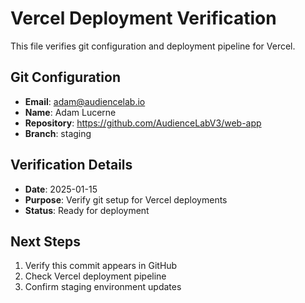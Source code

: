 # Vercel Deployment Verification

This file verifies git configuration and deployment pipeline for Vercel.

## Git Configuration
- **Email**: adam@audiencelab.io
- **Name**: Adam Lucerne
- **Repository**: https://github.com/AudienceLabV3/web-app
- **Branch**: staging

## Verification Details
- **Date**: 2025-01-15
- **Purpose**: Verify git setup for Vercel deployments
- **Status**: Ready for deployment

## Next Steps
1. Verify this commit appears in GitHub
2. Check Vercel deployment pipeline
3. Confirm staging environment updates 
